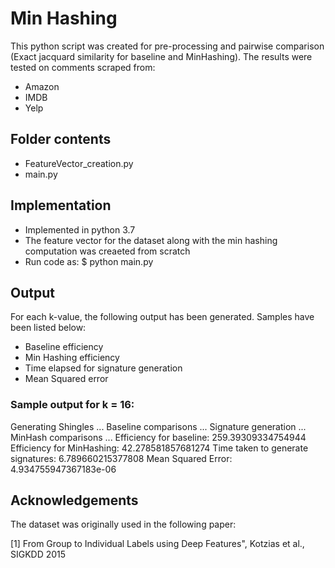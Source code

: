 # Min Hashing
This python script was created for pre-processing and pairwise comparison (Exact jacquard similarity for baseline and MinHashing). The results were tested on comments scraped from:
- Amazon
- IMDB
- Yelp

## Folder contents
- FeatureVector_creation.py
- main.py

## Implementation
- Implemented in python 3.7
- The feature vector for the dataset along with the min hashing computation was creaeted from scratch
- Run code as: 
$ python main.py

## Output

For each k-value, the following output has been generated. Samples have been listed below:
- Baseline efficiency
- Min Hashing efficiency
- Time elapsed for signature generation
- Mean Squared error

### Sample output for k = 16:

Generating Shingles ...
Baseline comparisons ...
Signature generation ...
MinHash comparisons ...
Efficiency for baseline:  259.39309334754944
Efficiency for MinHashing:  42.278581857681274
Time taken to generate signatures:  6.789660215377808
Mean Squared Error:  4.934755947367183e-06

## Acknowledgements
The dataset was originally used in the following paper:

[1] From Group to Individual Labels using Deep Features", Kotzias et al., SIGKDD 2015
